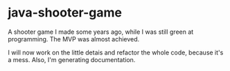 # java-shooter-game
A shooter game I made some years ago, while I was still green at programming. The MVP was almost achieved.

I will now work on the little detais and refactor the whole code, because it's a mess. Also, I'm generating documentation.
